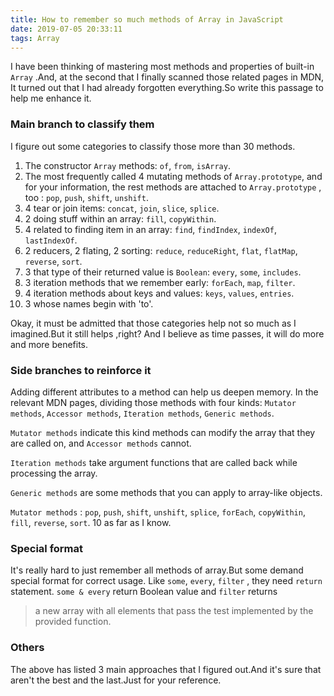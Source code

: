 ```yaml
---
title: How to remember so much methods of Array in JavaScript
date: 2019-07-05 20:33:11
tags: Array
---
```


I have been thinking of mastering most methods and properties of built-in `Array` .And, at the second that I finally  scanned those related pages in MDN,  It turned out that I had already forgotten everything.So write this passage to help me enhance it.

<!--more-->

### Main branch to classify them

I figure out some categories to classify those more than 30 methods.

1. The constructor `Array` methods: `of`, `from`, `isArray`.
2. The most frequently called 4 mutating methods of `Array.prototype`, and for your information, the rest methods are attached to `Array.prototype` , too : `pop`, `push`, `shift`, `unshift`.
3. 4 tear or join items: `concat`, `join`, `slice`, `splice`.
4. 2 doing stuff within an array: `fill`, `copyWithin`.
5. 4 related to finding item in an array: `find`, `findIndex`, `indexOf`, `lastIndexOf`.
6. 2 reducers, 2 flating, 2 sorting: `reduce`, `reduceRight`, `flat`, `flatMap`, `reverse`, `sort`.
7. 3 that type of their returned value is `Boolean`: `every`, `some`, `includes`. 
8. 3 iteration methods that we remember early: `forEach`, `map`, `filter`.
9. 4 iteration methods about keys and values: `keys`, `values`, `entries`.
10. 3 whose names begin with 'to'.

Okay, it must be admitted that those categories help not so much as I imagined.But it still helps ,right? And I believe  as time passes, it will do more and more benefits.

### Side branches to reinforce it

Adding different attributes to a method can help us deepen memory. In the relevant MDN pages, dividing those methods with four kinds: `Mutator methods`, `Accessor methods`, `Iteration methods`, `Generic methods`.

`Mutator methods` indicate this kind methods can modify the array that they are called on, and `Accessor methods`  cannot.

`Iteration methods`  take argument functions that are called back while processing the array.

`Generic methods` are some methods that  you can apply to array-like objects.

`Mutator methods` : `pop`, `push`, `shift`, `unshift`, `splice`, `forEach`, `copyWithin`, `fill`, `reverse`, `sort`. 10 as far as I know.

### Special format

It's really hard to just remember all methods of array.But some demand special format for correct usage. Like `some`, `every`, `filter` , they need `return` statement. `some & every` return Boolean value and `filter` returns

> a new array with all elements that pass the test implemented by the provided function.

### Others

The above has listed 3 main approaches that I figured out.And it's sure that aren't the best and the last.Just for your reference.